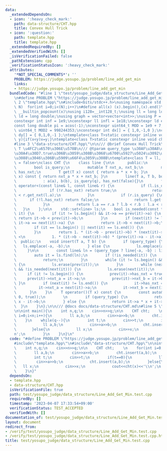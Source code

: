 ```yaml
---
data:
  _extendedDependsOn:
  - icon: ':heavy_check_mark:'
    path: data-structure/CHT.hpp
    title: Convex Hull Trick
  - icon: ':question:'
    path: template.hpp
    title: template.hpp
  _extendedRequiredBy: []
  _extendedVerifiedWith: []
  _isVerificationFailed: false
  _pathExtension: cpp
  _verificationStatusIcon: ':heavy_check_mark:'
  attributes:
    '*NOT_SPECIAL_COMMENTS*': ''
    PROBLEM: https://judge.yosupo.jp/problem/line_add_get_min
    links:
    - https://judge.yosupo.jp/problem/line_add_get_min
  bundledCode: "#line 1 \"test/yosupo_judge/data_structure/Line_Add_Get_Min.test.cpp\"\
    \n#define PROBLEM \"https://judge.yosupo.jp/problem/line_add_get_min\"\n\n#line\
    \ 2 \"template.hpp\"\n#include<bits/stdc++.h>\nusing namespace std;\n#define rep(i,\
    \ N)  for(int i=0;i<(N);i++)\n#define all(x) (x).begin(),(x).end()\n#define popcount(x)\
    \ __builtin_popcount(x)\nusing i128=__int128_t;\nusing ll = long long;\nusing\
    \ ld = long double;\nusing graph = vector<vector<int>>;\nusing P = pair<int, int>;\n\
    constexpr int inf = 1e9;\nconstexpr ll infl = 1e18;\nconstexpr ld eps = 1e-6;\n\
    const long double pi = acos(-1);\nconstexpr uint64_t MOD = 1e9 + 7;\nconstexpr\
    \ uint64_t MOD2 = 998244353;\nconstexpr int dx[] = { 1,0,-1,0 };\nconstexpr int\
    \ dy[] = { 0,1,0,-1 };\ntemplate<class T>static constexpr inline void chmax(T&x,T\
    \ y){if(x<y)x=y;}\ntemplate<class T>static constexpr inline void chmin(T&x,T y){if(x>y)x=y;}\n\
    #line 3 \"data-structure/CHT.hpp\"\n\n/// @brief Convex Hull Trick\n/// @tparam\
    \ T \u4FC2\u6570\u306E\u578B\n/// @tparam query_type \u30AF\u30A8\u30EA\u306E\u30BF\
    \u30A4\u30D7.true\u306B\u3059\u308B\u3068\u6700\u5927\u5024\u3092\u6C42\u3081\u308B\
    \u3088\u3046\u306B\u5909\u66F4\u3059\u308B\ntemplate<class T = ll, bool query_type\
    \ = false>\nclass CHT {\n    class line {\n\n      public:\n        T a, b;\n\
    \        bool is_query;\n        mutable T nxt_a, nxt_b;\n        mutable bool\
    \ has_nxt;\n        T get(T x) const { return a * x + b; }\n        T get_nxt(T\
    \ x) const { return nxt_a * x + nxt_b; }\n        line(T a, T b, bool q = false)\n\
    \            : a(a), b(b), is_query(q), has_nxt(false){}\n        friend bool\
    \ operator<(const line& l, const line& r) {\n            if (l.is_query) {\n \
    \               if (!r.has_nxt) return true;\n                return r.get(l.a)\
    \ < r.get_nxt(l.a);\n            }\n            if (r.is_query) {\n          \
    \      if (!l.has_nxt) return false;\n                return l.get(r.a) > l.get_nxt(r.a);\n\
    \            }\n            return l.a == r.a ? l.b < r.b : l.a < r.a;\n     \
    \   }\n    };\n\n    std::set<line> ls;\n    bool is_needed(const typename std::set<line>::iterator&\
    \ it) {\n        if (it != ls.begin() && it->a == prev(it)->a) {\n           \
    \ return it->b < prev(it)->b;\n        }\n        if (next(it) != ls.end() &&\
    \ it->a == next(it)->a) {\n            return it->b < next(it)->b;\n        }\n\
    \        if (it == ls.begin() || next(it) == ls.end()) {\n            return true;\n\
    \        }\n        return 1. * (it->b - prev(it)->b) * (next(it)->a - it->a)\
    \ <\n            1. * (it->b - next(it)->b) * (prev(it)->a - it->a);\n    }\n\n\
    \  public:\n    void insert(T a, T b) {\n        if (query_type) {\n         \
    \   ls.emplace(-a, -b);\n        } else {\n            ls.emplace(a, b);\n   \
    \     }\n\n        const line& ln = (query_type ? line{-a, -b} : line{a, b});\n\
    \        auto it = ls.find(ln);\n        if (!is_needed(it)) {\n            ls.erase(it);\n\
    \            return;\n        }\n        while (it != ls.begin() && !is_needed(prev(it)))\
    \ {\n            ls.erase(prev(it));\n        }\n        while (next(it) != ls.end()\
    \ && !is_needed(next(it))) {\n            ls.erase(next(it));\n        }\n   \
    \     if (it != ls.begin()) {\n            prev(it)->has_nxt = true;\n       \
    \     prev(it)->nxt_a = it->a;\n            prev(it)->nxt_b = it->b;\n       \
    \ }\n        if (next(it) != ls.end()) {\n            it->has_nxt = true;\n  \
    \          it->nxt_a = next(it)->a;\n            it->nxt_b = next(it)->b;\n  \
    \      }\n    }\n    T operator()(T x) const {\n        const auto& it = ls.lower_bound(line(x,\
    \ 0, true));\n        \n        if (query_type) {\n            return -it->a *\
    \ x - it->b;\n        } else {\n            return it->a * x + it->b;\n      \
    \  }\n    }\n};\n\n/// @docs docs/data-structure/CHT.md\n#line 5 \"test/yosupo_judge/data_structure/Line_Add_Get_Min.test.cpp\"\
    \n\nint main(){\n    int n,q;\n    cin>>n>>q;\n\n    CHT cht;    \n    for(int\
    \ i=0;i<n;i++){\n        ll a,b;\n        cin>>a>>b;\n        cht.insert(a,b);\n\
    \    }\n    while(q--){\n        int t;\n        cin>>t;\n        if(t==0){\n\
    \            ll a,b;\n            cin>>a>>b;\n            cht.insert(a,b);\n \
    \       }else{\n            ll x;\n            cin>>x;\n            cout<<cht(x)<<'\\\
    n';\n        }\n    }\n}\n"
  code: "#define PROBLEM \"https://judge.yosupo.jp/problem/line_add_get_min\"\n\n\
    #include\"template.hpp\"\n#include\"data-structure/CHT.hpp\"\n\nint main(){\n\
    \    int n,q;\n    cin>>n>>q;\n\n    CHT cht;    \n    for(int i=0;i<n;i++){\n\
    \        ll a,b;\n        cin>>a>>b;\n        cht.insert(a,b);\n    }\n    while(q--){\n\
    \        int t;\n        cin>>t;\n        if(t==0){\n            ll a,b;\n   \
    \         cin>>a>>b;\n            cht.insert(a,b);\n        }else{\n         \
    \   ll x;\n            cin>>x;\n            cout<<cht(x)<<'\\n';\n        }\n\
    \    }\n}"
  dependsOn:
  - template.hpp
  - data-structure/CHT.hpp
  isVerificationFile: true
  path: test/yosupo_judge/data_structure/Line_Add_Get_Min.test.cpp
  requiredBy: []
  timestamp: '2023-04-07 17:33:54+09:00'
  verificationStatus: TEST_ACCEPTED
  verifiedWith: []
documentation_of: test/yosupo_judge/data_structure/Line_Add_Get_Min.test.cpp
layout: document
redirect_from:
- /verify/test/yosupo_judge/data_structure/Line_Add_Get_Min.test.cpp
- /verify/test/yosupo_judge/data_structure/Line_Add_Get_Min.test.cpp.html
title: test/yosupo_judge/data_structure/Line_Add_Get_Min.test.cpp
---
```

